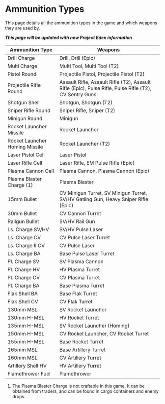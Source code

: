 # Ammunition Types

This page details all the ammunition types in the game and which weapons they are used by.

***This page will be updated with new Project Eden information***

| Ammunition Type                | Weapons                                                                                                |
| ------------------------------ | ------------------------------------------------------------------------------------------------------ |
| Drill Charge                   | Drill, Drill (Epic)                                                                                    |
| Multi Charge                   | Multi Tool, Multi Tool (T2)                                                                            |
| Pistol Round                   | Projectile Pistol, Projectile Pistol (T2)                                                              |
| Projectile Rifle Round         | Assault Rifle, Assault Rifle (T2), Assault Rifle (Epic), Pulse Rifle, Pulse Rifle (T2), CV Sentry Guns |
| Shotgun Shell                  | Shotgun, Shotgun (T2)                                                                                  |
| Sniper Rifle Round             | Sniper Rifle, Sniper (T2)                                                                              |
| Minigun Round                  | Minigun                                                                                                |
| Rocket Launcher Missile        | Rocket Launcher                                                                                        |
| Rocket Launcher Homing Missile | Rocket Launcher (T2)                                                                                   |
| Laser Pistol Cell              | Laser Pistol                                                                                           |
| Laser Rifle Cell               | Laser Rifle, EM Pulse Rifle (Epic)                                                                     |
| Plasma Cannon Cell             | Plasma Cannon, Plasma Cannon (Epic)                                                                    |
| Plasma Blaster Charge (1)      | Plasma Blaster                                                                                         |
| 15mm Bullet                    | CV Minigun Turret, SV Minigun Turret, SV/HV Gatling Gun, Heavy Sniper Rifle (Epic)                     |
| 30mm Bullet                    | CV Cannon Turret                                                                                       |
| Railgun Bullet                 | SV/HV Rail Gun                                                                                         |
| Ls. Charge SV/HV               | SV/HV Pulse Laser                                                                                      |
| Ls. Charge CV                  | CV Pulse Laser Turret                                                                                  |
| Ls. Charge II CV               | CV Pulse Laser                                                                                         |
| Ls. Charge BA                  | Base Pulse Laser Turret                                                                                |
| Pl. Charge SV                  | SV Plasma Cannon                                                                                       |
| Pl. Charge HV                  | HV Plasma Turret                                                                                       |
| Pl. Charge CV                  | CV Plasma Turret                                                                                       |
| Pl. Charge BA                  | Base Plasma Turret                                                                                     |
| Flak Shell BA                  | Base Flak Turret                                                                                       |
| Flak Shell CV                  | CV Flak Turret                                                                                         |
| 130mm MSL                      | SV Rocket Launcher                                                                                     |
| 130mm H-MSL                    | HV Rocket Turret                                                                                       |
| 135mm H-MSL                    | SV Rocket Launcher (Homing)                                                                            |
| 150mm H-MSL                    | CV Rocket Launcher, CV Rocket Turret                                                                   |
| 155mm H-MSL                    | Base Rocket Turret                                                                                     |
| 165mm MSL                      | Base Artillery Turret                                                                                  |
| 160mm MSL                      | CV Artillery Turret                                                                                    |
| Artillery Shell HV             | HV Artillery Turret                                                                                    |
| Flamethrower Fuel              | Flamethrower                                                                                           |

1. The Plasma Blaster Charge is not craftable in this game. It can be obtained from traders, and can be found in cargo containers and enemy drops.
